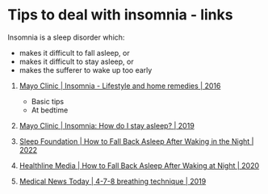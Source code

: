 # Tips to deal with insomnia - links

Insomnia is a sleep disorder which:

- makes it difficult to fall asleep, or
- makes it difficult to stay asleep, or
- makes the sufferer to wake up too early

1. [Mayo Clinic | Insomnia - Lifestyle and home remedies | 2016](https://www.mayoclinic.org/diseases-conditions/insomnia/diagnosis-treatment/drc-20355173#phmaincontent_0_phleftchannel_0_SectionRepeater_phclinicaltrials_0_6_ctLink_6)
   - Basic tips
   - At bedtime

1. [Mayo Clinic | Insomnia: How do I stay asleep? | 2019](https://www.mayoclinic.org/diseases-conditions/insomnia/expert-answers/insomnia/faq-20057824)

1. [Sleep Foundation | How to Fall Back Asleep After Waking in the Night | 2022](https://www.sleepfoundation.org/sleep-faqs/how-to-fall-back-asleep)

1. [Healthline Media | How to Fall Back Asleep After Waking at Night | 2020](https://www.healthline.com/health/how-to-fall-back-asleep)

1. [Medical News Today | 4-7-8 breathing technique | 2019](https://www.medicalnewstoday.com/articles/324417?c=856096378477)

